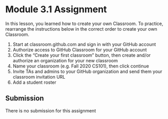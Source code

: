 # Module 3.1 Assignment

In this lesson, you learned how to create your own Classroom. To practice, rearrange the instructions below in the correct order to create your own Classroom. 
1. Start at classroom.github.com and sign in with your GitHub account
2. Authorize access to GitHub Classroom for your GitHub account 
3. Click the “Create your first classroom” button, then create and/or authorize an organization for your new classroom
4. Name your classroom (e.g. Fall 2020 CS101), then click continue
5. Invite TAs and admins to your GitHub organization and send them your classroom invitation URL
6. Add a student roster


## Submission
There is no submission for this assignment
